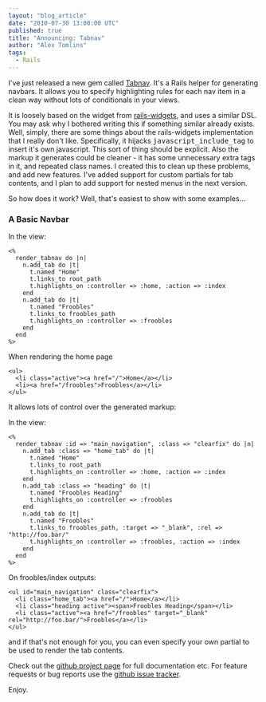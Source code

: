 ```yaml
---
layout: "blog_article"
date: "2010-07-30 13:00:00 UTC"
published: true
title: "Announcing: Tabnav"
author: "Alex Tomlins"
tags:
  - Rails
---
```


<p>I&#39;ve just released a new gem called <a href="http://rubygems.org/gems/tabnav">Tabnav</a>. It&#39;s a Rails helper for generating navbars. It allows you to specify highlighting rules for each nav item in a clean way without lots of conditionals in your views.</p>
<p>It is loosely based on the widget from <a href="http://github.com/paolodona/rails-widgets">rails-widgets</a>, and uses a similar DSL. You may ask why I bothered writing this if something similar already exists. Well, simply, there are some things about the rails-widgets implementation that I really don&#39;t like. Specifically, it hijacks <tt>javascript_include_tag</tt> to insert it&#39;s own javascript. This sort of thing should be explicit. Also the markup it generates could be cleaner - it has some unnecessary extra tags in it, and repeated class names. I created this to clean up these problems, and add new features. I&#39;ve added support for custom partials for tab contents, and I plan to add support for nested menus in the next version.</p>
<p>So how does it work? Well, that&#39;s easiest to show with some examples...</p>
<h3>A Basic Navbar</h3>
<p>In the view:</p>
<script src="http://gist.github.com/498861.js?file=gistfile1.erb"></script><noscript>
<pre><code>&lt;%
  render_tabnav do |n|
    n.add_tab do |t|
      t.named &quot;Home&quot;
      t.links_to root_path
      t.highlights_on :controller =&gt; :home, :action =&gt; :index
    end
    n.add_tab do |t|
      t.named &quot;Froobles&quot;
      t.links_to froobles_path
      t.highlights_on :controller =&gt; :froobles
    end
  end
%&gt;</code></pre>
</noscript><p>When rendering the home page</p>
<script src="http://gist.github.com/498861.js?file=gistfile2.html"></script><noscript>
<pre><code>&lt;ul&gt;
  &lt;li class=&quot;active&quot;&gt;&lt;a href=&quot;/&quot;&gt;Home&lt;/a&gt;&lt;/li&gt;
  &lt;li&gt;&lt;a href=&quot;/froobles&quot;&gt;Froobles&lt;/a&gt;&lt;/li&gt;
&lt;/ul&gt;
</code></pre>
</noscript><p>It allows lots of control over the generated markup:</p>
<p>In the view:</p>
<script src="http://gist.github.com/498861.js?file=gistfile3.erb"></script><noscript>
<pre><code>&lt;%
  render_tabnav :id =&gt; &quot;main_navigation&quot;, :class =&gt; &quot;clearfix&quot; do |n|
    n.add_tab :class =&gt; &quot;home_tab&quot; do |t|
      t.named &quot;Home&quot;
      t.links_to root_path
      t.highlights_on :controller =&gt; :home, :action =&gt; :index
    end
    n.add_tab :class =&gt; &quot;heading&quot; do |t|
      t.named &quot;Froobles Heading&quot;
      t.highlights_on :controller =&gt; :froobles
    end
    n.add_tab do |t|
      t.named &quot;Froobles&quot;
      t.links_to froobles_path, :target =&gt; &quot;_blank&quot;, :rel =&gt; &quot;http://foo.bar/&quot;
      t.highlights_on :controller =&gt; :froobles, :action =&gt; :index
    end
  end
%&gt;
</code></pre>
</noscript><p>On froobles/index outputs:</p>
<script src="http://gist.github.com/498861.js?file=gistfile4.html"></script><noscript>
<pre><code>&lt;ul id=&quot;main_navigation&quot; class=&quot;clearfix&quot;&gt;
  &lt;li class=&quot;home_tab&quot;&gt;&lt;a href=&quot;/&quot;&gt;Home&lt;/a&gt;&lt;/li&gt;
  &lt;li class=&quot;heading active&quot;&gt;&lt;span&gt;Froobles Heading&lt;/span&gt;&lt;/li&gt;
  &lt;li class=&quot;active&quot;&gt;&lt;a href=&quot;/froobles&quot; target=&quot;_blank&quot; rel=&quot;http://foo.bar/&quot;&gt;Froobles&lt;/a&gt;&lt;/li&gt;
&lt;/ul&gt;
</code></pre>
</noscript><p>and if that&#39;s not enough for you, you can even specify your own partial to be used to render the tab contents.</p>
<p>Check out the <a href="http://github.com/unboxed/tabnav">github project page</a> for full documentation etc. For feature requests or bug reports use the <a href="http://github.com/unboxed/tabnav/issues">github issue tracker</a>.</p>
<p>Enjoy.</p>

